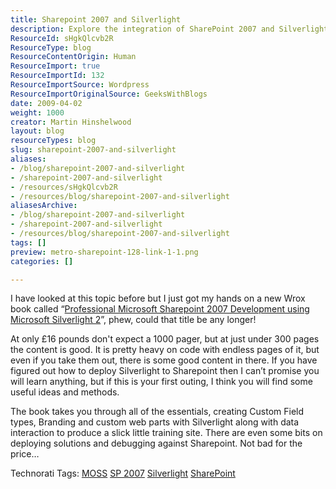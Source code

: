 ```yaml
---
title: Sharepoint 2007 and Silverlight
description: Explore the integration of SharePoint 2007 and Silverlight with insights from a practical guide. Perfect for beginners seeking to enhance their development skills!
ResourceId: sHgkQlcvb2R
ResourceType: blog
ResourceContentOrigin: Human
ResourceImport: true
ResourceImportId: 132
ResourceImportSource: Wordpress
ResourceImportOriginalSource: GeeksWithBlogs
date: 2009-04-02
weight: 1000
creator: Martin Hinshelwood
layout: blog
resourceTypes: blog
slug: sharepoint-2007-and-silverlight
aliases:
- /blog/sharepoint-2007-and-silverlight
- /sharepoint-2007-and-silverlight
- /resources/sHgkQlcvb2R
- /resources/blog/sharepoint-2007-and-silverlight
aliasesArchive:
- /blog/sharepoint-2007-and-silverlight
- /sharepoint-2007-and-silverlight
- /resources/blog/sharepoint-2007-and-silverlight
tags: []
preview: metro-sharepoint-128-link-1-1.png
categories: []

---
```

I have looked at this topic before but I just got my hands on a new Wrox book called “[Professional Microsoft Sharepoint 2007 Development using Microsoft Silverlight 2](http://www.amazon.co.uk/gp/product/0470434007?ie=UTF8&tag=marthinssblog-21&linkCode=as2&camp=1634&creative=19450&creativeASIN=0470434007)”, phew, could that title be any longer!

At only £16 pounds don't expect a 1000 pager, but at just under 300 pages the content is good. It is pretty heavy on code with endless pages of it, but even if you take them out, there is some good content in there. If you have figured out how to deploy Silverlight to Sharepoint then I can’t promise you will learn anything, but if this is your first outing, I think you will find some useful ideas and methods.

The book takes you through all of the essentials, creating Custom Field types, Branding and custom web parts with Silverlight along with data interaction to produce a slick little training site. There are even some bits on deploying solutions and debugging against Sharepoint. Not bad for the price…

Technorati Tags: [MOSS](http://technorati.com/tags/MOSS) [SP 2007](http://technorati.com/tags/SP+2007) [Silverlight](http://technorati.com/tags/Silverlight) [SharePoint](http://technorati.com/tags/SharePoint)

